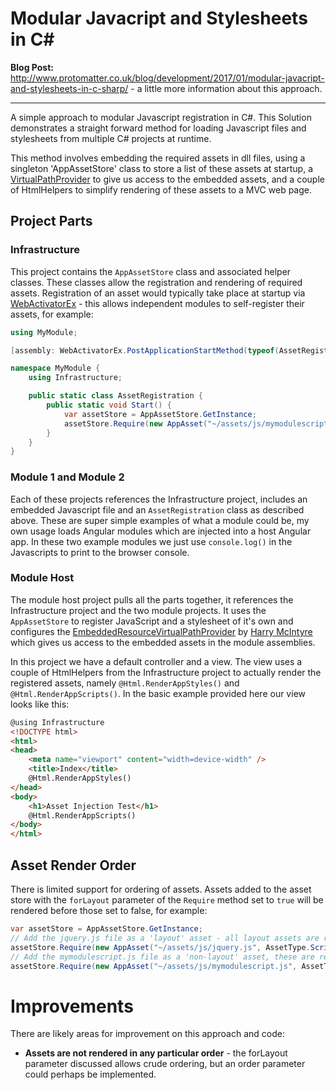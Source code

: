 ﻿# Modular Javacript and Stylesheets in C# #

**Blog Post:** http://www.protomatter.co.uk/blog/development/2017/01/modular-javacript-and-stylesheets-in-c-sharp/ - 
a little more information about this approach.

---

A simple approach to modular Javascript registration in C#. This Solution demonstrates a straight forward 
method for loading Javascript files and stylesheets from multiple C# projects at runtime.

This method involves embedding the required assets in dll files, using a singleton 'AppAssetStore' class 
to store a list of these assets at startup, a [VirtualPathProvider](https://msdn.microsoft.com/en-us/library/system.web.hosting.virtualpathprovider(v=vs.110).aspx) to give us access to the embedded assets,
and a couple of HtmlHelpers to simplify rendering of these assets to a MVC web page.

## Project Parts
### Infrastructure
This project contains the `AppAssetStore` class and associated helper classes. These classes allow the
registration and rendering of required assets. Registration of an asset would typically take place at startup 
via [WebActivatorEx](https://www.nuget.org/packages/WebActivatorEx/) - this allows independent modules to 
self-register their assets, for example:

```csharp
using MyModule;

[assembly: WebActivatorEx.PostApplicationStartMethod(typeof(AssetRegistration), "Start")]

namespace MyModule {
    using Infrastructure;

    public static class AssetRegistration {
        public static void Start() {
            var assetStore = AppAssetStore.GetInstance;
            assetStore.Require(new AppAsset("~/assets/js/mymodulescript.js", AssetType.ScriptFile), false);
        }
    }
}
```

### Module 1 and Module 2
Each of these projects references the Infrastructure project, includes an embedded Javascript file 
and an `AssetRegistration` class as described above. These are super simple examples of what a module could be, 
my own usage loads Angular modules which are injected into a host Angular app. In these two example modules we
just use `console.log()` in the Javascripts to print to the browser console.


### Module Host
The module host project pulls all the parts together, it references the Infrastructure project and the two 
module projects. It uses the `AppAssetStore` to register JavaScript and a stylesheet of it's own and 
configures the [EmbeddedResourceVirtualPathProvider](https://www.nuget.org/packages/EmbeddedResourceVirtualPathProvider) 
by [Harry McIntyre](http://www.adverseconditionals.com/) which gives us access to the embedded assets in the
module assemblies.

In this project we have a default controller and a view. The view uses a couple of HtmlHelpers from the 
Infrastructure project to actually render the registered assets, namely `@Html.RenderAppStyles()` and 
`@Html.RenderAppScripts()`. In the basic example provided here our view looks like this: 

```html
@using Infrastructure
<!DOCTYPE html>
<html>
<head>
    <meta name="viewport" content="width=device-width" />
    <title>Index</title>
    @Html.RenderAppStyles()
</head>
<body>
    <h1>Asset Injection Test</h1>
    @Html.RenderAppScripts()
</body>
</html>
```

## Asset Render Order

There is limited support for ordering of assets. Assets added to the asset store with the `forLayout` 
parameter of the `Require` method set to `true` will be rendered before those set to false, for example:

```csharp
var assetStore = AppAssetStore.GetInstance;
// Add the jquery.js file as a 'layout' asset - all layout assets are rendered first 
assetStore.Require(new AppAsset("~/assets/js/jquery.js", AssetType.ScriptFile), true);
// Add the mymodulescript.js file as a 'non-layout' asset, these are rendered after the layout assets
assetStore.Require(new AppAsset("~/assets/js/mymodulescript.js", AssetType.ScriptFile), false);
```

# Improvements
There are likely areas for improvement on this approach and code:

* **Assets are not rendered in any particular order** - the forLayout parameter discussed allows 
crude ordering, but an order parameter could perhaps be implemented.
